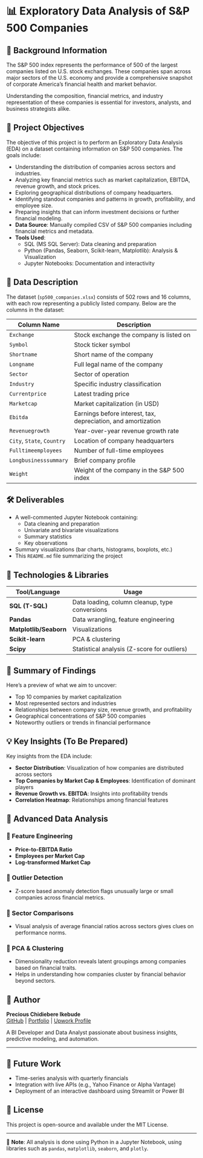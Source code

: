 # 📊 Exploratory Data Analysis of S&P 500 Companies

## 🧠 Background Information

The S&P 500 index represents the performance of 500 of the largest companies listed on U.S. stock exchanges. These companies span across major sectors of the U.S. economy and provide a comprehensive snapshot of corporate America’s financial health and market behavior.

Understanding the composition, financial metrics, and industry representation of these companies is essential for investors, analysts, and business strategists alike.

## 🎯 Project Objectives

The objective of this project is to perform an Exploratory Data Analysis (EDA) on a dataset containing information on S&P 500 companies. The goals include:

- Understanding the distribution of companies across sectors and industries.
- Analyzing key financial metrics such as market capitalization, EBITDA, revenue growth, and stock prices.
- Exploring geographical distributions of company headquarters.
- Identifying standout companies and patterns in growth, profitability, and employee size.
- Preparing insights that can inform investment decisions or further financial modeling.
- **Data Source**: Manually compiled CSV of S&P 500 companies including financial metrics and metadata.
- **Tools Used**:  
  - SQL (MS SQL Server): Data cleaning and preparation  
  - Python (Pandas, Seaborn, Scikit-learn, Matplotlib): Analysis & Visualization  
  - Jupyter Notebooks: Documentation and interactivity

## 📁 Data Description

The dataset (`sp500_companies.xlsx`) consists of 502 rows and 16 columns, with each row representing a publicly listed company. Below are the columns in the dataset:

| Column Name           | Description |
|-----------------------|-------------|
| `Exchange`            | Stock exchange the company is listed on |
| `Symbol`              | Stock ticker symbol |
| `Shortname`           | Short name of the company |
| `Longname`            | Full legal name of the company |
| `Sector`              | Sector of operation |
| `Industry`            | Specific industry classification |
| `Currentprice`        | Latest trading price |
| `Marketcap`           | Market capitalization (in USD) |
| `Ebitda`              | Earnings before interest, tax, depreciation, and amortization |
| `Revenuegrowth`       | Year-over-year revenue growth rate |
| `City`, `State`, `Country` | Location of company headquarters |
| `Fulltimeemployees`   | Number of full-time employees |
| `Longbusinesssummary` | Brief company profile |
| `Weight`              | Weight of the company in the S&P 500 index |

## 🛠️ Deliverables

- A well-commented Jupyter Notebook containing:
  - Data cleaning and preparation
  - Univariate and bivariate visualizations
  - Summary statistics
  - Key observations
- Summary visualizations (bar charts, histograms, boxplots, etc.)
- This `README.md` file summarizing the project

## 🧰 Technologies & Libraries

| Tool/Language | Usage |
|---------------|-------|
| **SQL (T-SQL)** | Data loading, column cleanup, type conversions |
| **Pandas** | Data wrangling, feature engineering |
| **Matplotlib/Seaborn** | Visualizations |
| **Scikit-learn** | PCA & clustering |
| **Scipy** | Statistical analysis (Z-score for outliers) |

## 📌 Summary of Findings
Here’s a preview of what we aim to uncover:
- Top 10 companies by market capitalization
- Most represented sectors and industries
- Relationships between company size, revenue growth, and profitability
- Geographical concentrations of S&P 500 companies
- Noteworthy outliers or trends in financial performance

## 💡 Key Insights (To Be Prepared)
Key insights from the EDA include:
- **Sector Distribution**: Visualization of how companies are distributed across sectors
- **Top Companies by Market Cap & Employees**: Identification of dominant players
- **Revenue Growth vs. EBITDA**: Insights into profitability trends
- **Correlation Heatmap**: Relationships among financial features


## 🧪 Advanced Data Analysis

### 🔹 Feature Engineering

- **Price-to-EBITDA Ratio**
- **Employees per Market Cap**
- **Log-transformed Market Cap**

### 🔹 Outlier Detection

- Z-score based anomaly detection flags unusually large or small companies across financial metrics.

### 🔹 Sector Comparisons

- Visual analysis of average financial ratios across sectors gives clues on performance norms.

### 🔹 PCA & Clustering

- Dimensionality reduction reveals latent groupings among companies based on financial traits.
- Helps in understanding how companies cluster by financial behavior beyond sectors.

## 💼 Author

**Precious Chidiebere Ikebude**  
[GitHub](https://github.com/ikebude) | [Portfolio](https://www.datascienceportfol.io/ikebude) | [Upwork Profile](https://www.upwork.com/freelancers/~017b5ef2fbb723606e)

A BI Developer and Data Analyst passionate about business insights, predictive modeling, and automation.

---

## 🚀 Future Work

- Time-series analysis with quarterly financials  
- Integration with live APIs (e.g., Yahoo Finance or Alpha Vantage)  
- Deployment of an interactive dashboard using Streamlit or Power BI

## 📌 License

This project is open-source and available under the MIT License.

---

📌 **Note**: All analysis is done using Python in a Jupyter Notebook, using libraries such as `pandas`, `matplotlib`, `seaborn`, and `plotly`.

